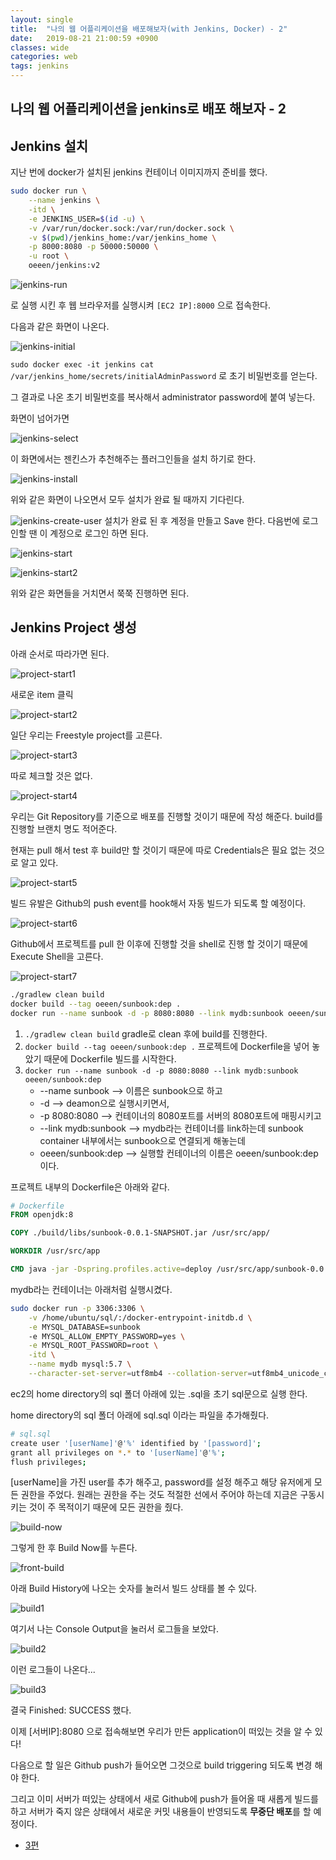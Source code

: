 ```yaml
---
layout: single
title:  "나의 웹 어플리케이션을 배포해보자(with Jenkins, Docker) - 2"
date:   2019-08-21 21:00:59 +0900
classes: wide
categories: web
tags: jenkins
---
```


## 나의 웹 어플리케이션을 jenkins로 배포 해보자 - 2

## Jenkins 설치

지난 번에 docker가 설치된 jenkins 컨테이너 이미지까지 준비를 했다.

```bash
sudo docker run \
    --name jenkins \
    -itd \
    -e JENKINS_USER=$(id -u) \
    -v /var/run/docker.sock:/var/run/docker.sock \
    -v $(pwd)/jenkins_home:/var/jenkins_home \
    -p 8000:8080 -p 50000:50000 \
    -u root \
    oeeen/jenkins:v2
```

![jenkins-run](/assets/img/jenkins/jenkins_run.png)

로 실행 시킨 후 웹 브라우저를 실행시켜 `[EC2 IP]:8000` 으로 접속한다.

다음과 같은 화면이 나온다.

![jenkins-initial](/assets/img/jenkins/jenkins_initial.png)

`sudo docker exec -it jenkins cat /var/jenkins_home/secrets/initialAdminPassword`
로 초기 비밀번호를 얻는다.

그 결과로 나온 초기 비밀번호를 복사해서 administrator password에 붙여 넣는다.

화면이 넘어가면

![jenkins-select](/assets/img/jenkins/jenkins_select.png)

이 화면에서는 젠킨스가 추천해주는 플러그인들을 설치 하기로 한다.

![jenkins-install](/assets/img/jenkins/jenkins_installing.png)

위와 같은 화면이 나오면서 모두 설치가 완료 될 때까지 기다린다.

![jenkins-create-user](/assets/img/jenkins/jenkins_create_user.png)
설치가 완료 된 후 계정을 만들고 Save 한다. 다음번에 로그인할 땐 이 계정으로 로그인 하면 된다.

![jenkins-start](/assets/img/jenkins/jenkins_start.png)

![jenkins-start2](/assets/img/jenkins/jenkins_start2.png)

위와 같은 화면들을 거치면서 쭉쭉 진행하면 된다.

## Jenkins Project 생성

아래 순서로 따라가면 된다.

![project-start1](/assets/img/jenkins/jenkins_project1.png)

새로운 item 클릭

![project-start2](/assets/img/jenkins/jenkins_project2.png)

일단 우리는 Freestyle project를 고른다.

![project-start3](/assets/img/jenkins/jenkins_project3.png)

따로 체크할 것은 없다.

![project-start4](/assets/img/jenkins/jenkins_project4.png)

우리는 Git Repository를 기준으로 배포를 진행할 것이기 때문에 작성 해준다.
build를 진행할 브랜치 명도 적어준다.

현재는 pull 해서 test 후 build만 할 것이기 때문에 따로 Credentials은 필요 없는 것으로 알고 있다.

![project-start5](/assets/img/jenkins/jenkins_project5.png)

빌드 유발은 Github의 push event를 hook해서 자동 빌드가 되도록 할 예정이다.

![project-start6](/assets/img/jenkins/execute_shell.png)

Github에서 프로젝트를 pull 한 이후에 진행할 것을 shell로 진행 할 것이기 때문에 Execute Shell을 고른다.

![project-start7](/assets/img/jenkins/shell_contents.png)

```bash
./gradlew clean build
docker build --tag oeeen/sunbook:dep .
docker run --name sunbook -d -p 8080:8080 --link mydb:sunbook oeeen/sunbook:dep
```

1. `./gradlew clean build` gradle로 clean 후에 build를 진행한다.
2. `docker build --tag oeeen/sunbook:dep .` 프로젝트에 Dockerfile을 넣어 놓았기 때문에 Dockerfile 빌드를 시작한다.
3. `docker run --name sunbook -d -p 8080:8080 --link mydb:sunbook oeeen/sunbook:dep`
   - --name sunbook --> 이름은 sunbook으로 하고
   - -d --> deamon으로 실행시키면서,
   - -p 8080:8080 --> 컨테이너의 8080포트를 서버의 8080포트에 매핑시키고
   - --link mydb:sunbook --> mydb라는 컨테이너를 link하는데 sunbook container 내부에서는 sunbook으로 연결되게 해놓는데
   - oeeen/sunbook:dep --> 실행할 컨테이너의 이름은 oeeen/sunbook:dep이다.

프로젝트 내부의 Dockerfile은 아래와 같다.

```dockerfile
# Dockerfile
FROM openjdk:8

COPY ./build/libs/sunbook-0.0.1-SNAPSHOT.jar /usr/src/app/

WORKDIR /usr/src/app

CMD java -jar -Dspring.profiles.active=deploy /usr/src/app/sunbook-0.0.1-SNAPSHOT.jar
```

mydb라는 컨테이너는 아래처럼 실행시켰다.

```bash
sudo docker run -p 3306:3306 \
    -v /home/ubuntu/sql/:/docker-entrypoint-initdb.d \
    -e MYSQL_DATABASE=sunbook
    -e MYSQL_ALLOW_EMPTY_PASSWORD=yes \
    -e MYSQL_ROOT_PASSWORD=root \
    -itd \
    --name mydb mysql:5.7 \
    --character-set-server=utf8mb4 --collation-server=utf8mb4_unicode_ci
```

ec2의 home directory의 sql 폴더 아래에 있는 .sql을 초기 sql문으로 실행 한다.

home directory의 sql 폴더 아래에 sql.sql 이라는 파일을 추가해줬다.

```bash
# sql.sql
create user '[userName]'@'%' identified by '[password]';
grant all privileges on *.* to '[userName]'@'%';
flush privileges;
```

[userName]을 가진 user를 추가 해주고, password를 설정 해주고 해당 유저에게 모든 권한을 주었다. 원래는 권한을 주는 것도 적절한 선에서 주어야 하는데 지금은 구동시키는 것이 주 목적이기 때문에 모든 권한을 줬다.

![build-now](/assets/img/jenkins/build_now.png)

그렇게 한 후 Build Now를 누른다.

![front-build](/assets/img/jenkins/project_sunbook.png)

아래 Build History에 나오는 숫자를 눌러서 빌드 상태를 볼 수 있다.

![build1](/assets/img/jenkins/build1.png)

여기서 나는 Console Output을 눌러서 로그들을 보았다.

![build2](/assets/img/jenkins/build2.png)

이런 로그들이 나온다...

![build3](/assets/img/jenkins/build3.png)

결국 Finished: SUCCESS 했다.

이제 [서버IP]:8080 으로 접속해보면 우리가 만든 application이 떠있는 것을 알 수 있다!

다음으로 할 일은 Github push가 들어오면 그것으로 build triggering 되도록 변경 해야 한다.

그리고 이미 서버가 떠있는 상태에서 새로 Github에 push가 들어올 때 새롭게 빌드를 하고 서버가 죽지 않은 상태에서 새로운 커밋 내용들이 반영되도록 **무중단 배포**를 할 예정이다.

- [3편](https://smjeon.dev/web/deploy-with-jenkins-3/)
